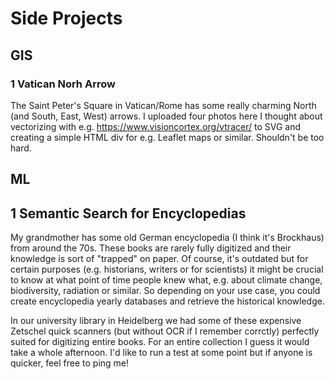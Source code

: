 # Side Projects

## GIS 
### 1 Vatican Norh Arrow 
The Saint Peter's Square in Vatican/Rome has some really charming North (and South, East, West) arrows. I uploaded four photos here I thought about vectorizing with e.g. https://www.visioncortex.org/vtracer/ to SVG and creating a simple HTML div for e.g. Leaflet maps or similar. Shouldn't be too hard. 

## ML
## 1 Semantic Search for Encyclopedias
My grandmother has some old German encyclopedia (I think it's Brockhaus) from around the 70s. These books are rarely fully digitized and their knowledge is sort of "trapped" on paper. Of course, it's outdated but for certain purposes (e.g. historians, writers or for scientists) it might be crucial to know at what point of time people knew what, e.g. about climate change, biodiversity, radiation or similar. So depending on your use case, you could create encyclopedia yearly databases and retrieve the historical knowledge. 

In our university library in Heidelberg we had some of these expensive Zetschel quick scanners (but without OCR if I remember corrctly) perfectly suited for digitizing entire books. For an entire collection I guess it would take a whole afternoon. I'd like to run a test at some point but if anyone is quicker, feel free to ping me! 
